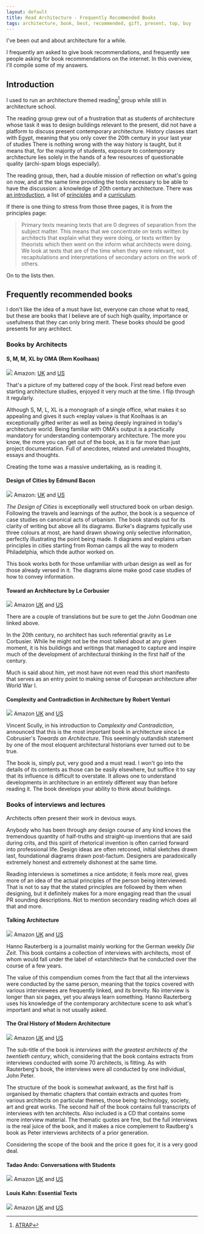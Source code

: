 ```yaml
---
layout: default
title: Read Architecture - Frequently Recommended Books
tags: architecture, book, best, recommended, gift, present, top, buy
---
```



I've been out and about architecture for a while.

I frequently am asked to give book recommendations, and frequently see people
asking for book recommendations on the internet. In this overview, I'll compile
some of my answers.


## Introduction

I used to run an architecture themed reading[^atrap] group while still in
architecture school.

The reading group grew out of a frustration that as students of architecture
whose task it was to design buildings relevant to the present, did not have a
platform to discuss present contemporary architecture. History classes start
with Egypt, meaning that you only cover the 20th century in your last year of
studies There is nothing wrong with the way history is taught, but it means
that, for the majority of students, exposure to contemporary architecture lies
solely in the hands of a few resources of questionable quality (archi-spam
blogs especially).

The reading group, then, had a double mission of reflection on what's going on
now, and at the same time providing the tools necessary to be able to have the
discussion: a knowledge of 20th century architecture. There was [an
introduction](http://atrap.org/about.html), a list of
[principles](http://atrap.org/principles.html) and a
[curriculum](http://atrap.org/curriculum.html).

If there is one thing to stress from those three pages, it is from the
principles page:

> Primary texts meaning texts that are 0 degrees of separation from the subject
> matter. This means that we concentrate on texts written by architects that
> explain what they were doing, or texts written by theorists which then went
> on the inform what architects were doing. We look at texts that are of the
> time when they were relevant, not recapitulations and interpretations of
> secondary actors on the work of others.

On to the lists then.

## Frequently recommended books

I don't like the idea of a must have list, everyone can chose what to read, but
these are books that I believe are of such high quality, importance or
usefulness that they can only bring merit. These books should be good presents
for any architect.

### Books by Architects

#### S, M, M, XL by OMA (Rem Koolhaas)
![](img/smlxl.jpg)
Amazon: [UK](http://www.amazon.co.uk/gp/product/1885254865/ref=as_li_tl?ie=UTF8&camp=1634&creative=19450&creativeASIN=1885254865&linkCode=as2&tag=zmlka-21&linkId=OJRQYJHV2U3T3EGY) 
and [US](http://www.amazon.com/gp/product/1885254865/ref=as_li_tl?ie=UTF8&camp=1789&creative=390957&creativeASIN=1885254865&linkCode=as2&tag=wwwzmlkacom-20&linkId=2E4U57GWC6ZAIGH7)


That's a picture of my battered copy of the book. First read before even starting
architecture studies, enjoyed it very much at the time. I flip through it
regularly.

Although S, M, L, XL is a monograph of a single office, what makes it so
appealing and gives it such «replay value» is that Koolhaas is an
exceptionally gifted writer as well as being deeply ingrained in today's
architecture world. Being familiar with OMA's output is a practically mandatory
for understanding contemporary architecture. The more you know,
the more you can get out of the book, as it is far more than just project
documentation.  Full of anecdotes, related and unrelated thoughts, essays and
thoughts. 

Creating the tome was a massive undertaking, as is reading it.

#### Design of Cities by Edmund Bacon
![](img/design.of.cities.jpg)
Amazon: [UK](http://www.amazon.co.uk/gp/product/0140042369/ref=as_li_tl?ie=UTF8&camp=1634&creative=19450&creativeASIN=0140042369&linkCode=as2&tag=zmlka-21&linkId=HMB4I5ZOP4CBYUMY) 
and [US](http://www.amazon.com/gp/product/0140042369/ref=as_li_tl?ie=UTF8&camp=1789&creative=390957&creativeASIN=0140042369&linkCode=as2&tag=wwwzmlkacom-20&linkId=LVOMIQ6GEECNYPWU)

_The Design of Cities_ is exceptionally well structured book on urban design.
Following the travels and learnings of the author, the book is a sequence of
case studies on canonical acts of urbanism. The book stands out for its clarity
of writing but above all its diagrams. Burke's diagrams typically use three
colours at most,  are hand drawn showing only selective information,  perfectly
illustrating the point being made. It diagrams and explains urban principles in
cities starting from Roman camps all the way to modern Philadelphia, which thde
author worked on.

This book works both for those unfamiliar with urban design as well as for
those already versed in it. The diagrams alone make good case studies of how to
convey information.

#### Toward an Architecture by Le Corbusier
![](img/towards.an.achitecture.jpg)
Amazon [UK](http://www.amazon.co.uk/gp/product/0711228094/ref=as_li_tl?ie=UTF8&camp=1634&creative=19450&creativeASIN=0711228094&linkCode=as2&tag=zmlka-21&linkId=C3SU6Q5PJVWUZ5VX) 
and [US](http://www.amazon.com/gp/product/0892368225/ref=as_li_tl?ie=UTF8&camp=1789&creative=390957&creativeASIN=0892368225&linkCode=as2&tag=wwwzmlkacom-20&linkId=J5DQ3IRDEN6J5IM3)

There are a couple of translations but be sure to get the John Goodman one
linked above.

In the 20th century, no architect has such referential gravity as Le Corbusier.
While he might not be the most talked about at any given moment, it is his
buildings and writings that managed to capture and inspire much of the
development of architectural thinking in the first half of the century.

Much is said about him, yet most have not even read this short manifesto that
serves as an entry point to making sense of European architecture after World
War I.

#### Complexity and Contradiction in Architecture by Robert Venturi
![](img/complexity.and.contradiction.jpg)
Amazon [UK](http://www.amazon.co.uk/gp/product/0870702823/ref=as_li_tl?ie=UTF8&camp=1634&creative=19450&creativeASIN=0870702823&linkCode=as2&tag=zmlka-21)
and [US](http://www.amazon.com/gp/product/0870702823/ref=as_li_tl?ie=UTF8&camp=1789&creative=390957&creativeASIN=0870702823&linkCode=as2&tag=wwwzmlkacom-20)

Vincent Scully, in his  introduction to _Complexity and Contradiction_,
announced that this is the most important book in architecture since Le
Cobrusier's _Towards an Architecture_. This seemingly outlandish statement by
one of the most eloquent architectural historians ever turned out to be true. 

The book is, simply put, very good and a must read. I won't go into the details
of its contents as those can be easily elsewhere, but suffice it to say that
its influence is difficult to overstate. It allows one to understand
developments in architecture in an entirely different way than before reading
it. The book develops your ability to think about buildings.

### Books of interviews and lectures

Architects often present their work in devious ways.

Anybody who has been through any design course of any kind knows the tremendous
quantity of half-truths and straight-up inventions that are said during crits,
and this spirit of rhetorical invention is often carried forward into
professional life. Design ideas are often retconed, initial sketches drawn
last, foundational diagrams drawn post-factum. Designers are paradoxically
extremely honest and extremely dishonest at the same time.

Reading interviews is sometimes a nice antidote; it feels more real, gives more
of an idea of the actual principles of the person being interviewed. That is
not to say that the stated principles are followed by them when designing, but
it definitely makes for a more engaging read than the usual PR sounding
descriptions. Not to mention secondary reading which does all that and more.

#### Talking Architecture
![](img/talking.architecture.jpg)
Amazon [UK](http://www.amazon.co.uk/gp/product/3791346849/ref=as_li_tl?ie=UTF8&camp=1634&creative=19450&creativeASIN=3791346849&linkCode=as2&tag=zmlka-21)
and [US](http://www.amazon.com/gp/product/3791340131/ref=as_li_tl?ie=UTF8&camp=1789&creative=390957&creativeASIN=3791340131&linkCode=as2&tag=wwwzmlkacom-20)

Hanno Rauterberg is a journalist mainly working for the German weekly _Die
Zeit_. This book contains a collection of interviews with architects, most of
whom would fall under the label of «starchitect» that he conducted over
the course of a few years.

The value of this compendium comes from the fact that all the interviews were
conducted by the same person, meaning that the topics covered with various
interviewees are frequently linked, and its brevity. No interview is longer
than six pages, yet you always learn something. Hanno Rauterberg uses his
knowledge of the contemporary architecture scene to ask what's important and
what is not usually asked.

#### The Oral History of Modern Architecture
![](img/oral.history.architecture.jpg)
Amazon [UK](http://www.amazon.co.uk/gp/product/0810936690/ref=as_li_tl?ie=UTF8&camp=1634&creative=19450&creativeASIN=0810936690&linkCode=as2&tag=zmlka-21)
and [US](http://www.amazon.com/gp/product/0810936690/ref=as_li_tl?ie=UTF8&camp=1789&creative=390957&creativeASIN=0810936690&linkCode=as2&tag=wwwzmlkacom-20)

The sub-title of the book is _interviews with the greatest architects of the
twentieth century_, which, considering that the book contains extracts from
interviews conducted with some 70 architects, is fitting. As with Rauterberg's
book, the interviews were all conducted by one individual, John Peter.

The structure of the book is somewhat awkward, as the first half is organised
by thematic chapters that contain extracts and quotes from various architects
on particular themes, those being: technology, society, art and great works.
The second half of the book contains full transcripts of interviews with ten
architects. Also included is a CD that contains some more interview material.
The thematic quotes are fine, but the full interviews is the real juice of the
book, and it makes a nice complement to Rautberg's book as Peter interviews
architects of a prior generation.

Considering the scope of the book and the price it goes for, it is a very good
deal.

#### Tadao Ando: Conversations with Students
![](img/ando.conversations.jpg)
Amazon [UK](http://www.amazon.co.uk/gp/product/1616890703/ref=as_li_tl?ie=UTF8&camp=1634&creative=19450&creativeASIN=1616890703&linkCode=as2&tag=zmlka-21)
and [US](http://www.amazon.com/gp/product/1616890703/ref=as_li_tl?ie=UTF8&camp=1789&creative=390957&creativeASIN=1616890703&linkCode=as2&tag=wwwzmlkacom-20)

#### Louis Kahn: Essential Texts
![](img/kahn.essential.texts.jpg)
Amazon [UK](http://www.amazon.co.uk/gp/product/0393731138/ref=as_li_tl?ie=UTF8&camp=1634&creative=19450&creativeASIN=0393731138&linkCode=as2&tag=zmlka-21)
and [US](http://www.amazon.com/gp/product/0393731138/ref=as_li_tl?ie=UTF8&camp=1789&creative=390957&creativeASIN=0393731138&linkCode=as2&tag=wwwzmlkacom-20)

[^atrap]: [ATRAP](http://www.atrap.org)








